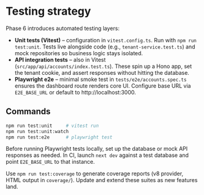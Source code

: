 # Testing strategy

Phase 6 introduces automated testing layers:

- **Unit tests (Vitest)** – configuration in `vitest.config.ts`. Run with `npm run test:unit`. Tests live alongside code (e.g., `tenant-service.test.ts`) and mock repositories so business logic stays isolated.
- **API integration tests** – also in Vitest (`src/app/api/accounts/index.test.ts`). These spin up a Hono app, set the tenant cookie, and assert responses without hitting the database.
- **Playwright e2e** – minimal smoke test in `tests/e2e/accounts.spec.ts` ensures the dashboard route renders core UI. Configure base URL via `E2E_BASE_URL` or default to http://localhost:3000.

## Commands

```bash
npm run test:unit     # vitest run
npm run test:unit:watch
npm run test:e2e      # playwright test
```

Before running Playwright tests locally, set up the database or mock API responses as needed. In CI, launch `next dev` against a test database and point `E2E_BASE_URL` to that instance.

Use `npm run test:coverage` to generate coverage reports (v8 provider, HTML output in `coverage/`). Update and extend these suites as new features land.
